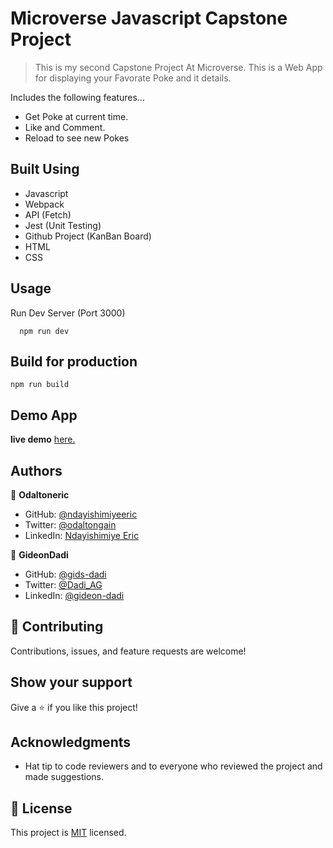 # Microverse Javascript Capstone Project

> This is my second Capstone Project At Microverse. This is a Web App for displaying your Favorate Poke and it details.

Includes the following features...

- Get Poke at current time.
- Like and Comment.
- Reload to see new Pokes

## Built Using

- Javascript
- Webpack
- API (Fetch)
- Jest (Unit Testing)
- Github Project (KanBan Board)
- HTML
- CSS

## Usage

Run Dev Server (Port 3000)

```
  npm run dev
```

## Build for production

```
npm run build
```

## Demo App

**live demo** [here.](https://ndayishimiyeeric.github.io/Capstone-KanbanBoard/)

## Authors

👤 **Odaltoneric**

- GitHub: [@ndayishimiyeeric](https://github.com/ndayishimiyeeric)
- Twitter: [@odaltongain](https://twitter.com/odaltongain)
- LinkedIn: [Ndayishimiye Eric](https://linkedin.com/in/nderic)

👤 **GideonDadi**

- GitHub: [@gids-dadi](https://github.com/gids-dadi)
- Twitter: [@Dadi_AG](https://twitter.com/Dadi_AG)
- LinkedIn: [@gideon-dadi](https://linkedin.com/in/https://www.linkedin.com/in/gideon-dadi-1b5548146/)

## 🤝 Contributing

Contributions, issues, and feature requests are welcome!

## Show your support

Give a ⭐️ if you like this project!

## Acknowledgments

- Hat tip to code reviewers and to everyone who reviewed the project and made suggestions.

## 📝 License

This project is [MIT](./MIT.md) licensed.
